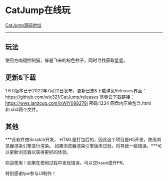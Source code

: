 # CatJump在线玩

[CatJump源码地址](https://github.com/wlx321/catjump)

***

## 玩法

使用方向键控制猫，躲避飞来的棕色柱子，同时寻找获取星星。

## 更新&下载

1.6.0版本已于2022年7月22日发布，更新日志&下载详见Releases界面：https://github.com/wlx321/CatJump/releases 蓝奏云下载链接：https://wws.lanzouq.com/ixWlY088278j 密码:1234 网盘内压缩包含.html和.sb3两个文件。

## 其他

***此软件由Scratch开发， HTML是打包后的，因此这个项目是H5开发，使用浏览器渲染引擎进行渲染。 如果浏览器渲染引擎版本过低，将导致一些错误。***可以更新浏览器以获得更好的体验。

欢迎使用！如果在使用过程中发现错误，可以交Issue或开PR。

特别感谢lyw参与UI制作！
